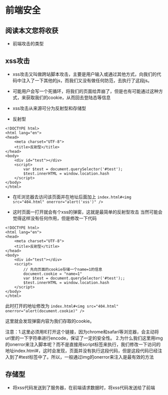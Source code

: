 # 前端安全
## 阅读本文您将收获
* 前端攻击的类型


## xss攻击
* xss攻击又叫做跨站脚本攻击，主要是用户输入或通过其他方式，向我们的代码中注入了一下其他的js，而我们又没有做任何防范，去执行了这段js。

* 可能用户会写一个死循环，将我们的页面给弄崩了，但是也有可能通过这种方式，来获取我们的cookie，从而回去登陆态等信息

* xss攻击从来源可分为反射型和存储型
* 反射型

```
<!DOCTYPE html>
<html lang="en">
<head>
	<meta charset="UTF-8">
	<title>反射型</title>
</head>
<body>
	<div id="test"></div>
	<script>
		var $test = document.querySelector('#test');
		$test.innerHTML = window.location.hash
	</script>
</body>
</html>
```

* 在IE浏览器去访问该页面并在地址后面加上 `index.html#<img src="404.html" onerror="alert('xss')" />`

* 这时页面一打开就会有个xss的弹窗，这就是最简单的反射型攻击
当然可能会觉得这样没有任何作用，但是修改一下代码

```
<!DOCTYPE html>
<html lang="en">
<head>
	<meta charset="UTF-8">
	<title>反射型</title>
</head>
<body>
	<div id="test"></div>
	<script>
		// 先向页面的cookie存储一个name=1的信息
		document.cookie = "name=1"
		var $test = document.querySelector('#test');;
		$test.innerHTML = window.location.hash
	</script>
</body>
</html>
```

此时打开的地址修改为 `index.html#<img src="404.html" onerror="alert(document.cookie)" />`

这里就会发现弹窗内容为我们存取的cookie。

注意：1.这里必须用IE打开这个链接，因为chrome和safari等浏览器，会主动将url里的一下字符串进行encode，保证了一定的安全性。 2.为什么我们这里用img的onerror来注入脚本呢？而不是直接用script标签来执行，我们修改一下访问的地址index.html#<script>alert(document.cookie)</script>，这时会发现，页面并没有执行这段代码，但是这段代码已经注入到了#test标签中了。所以，一般通过img的onerror来注入是最有效的方法

## 存储型
* 将xss代码发送到了服务器，在前端请求数据时，将xss代码发送给了前端

